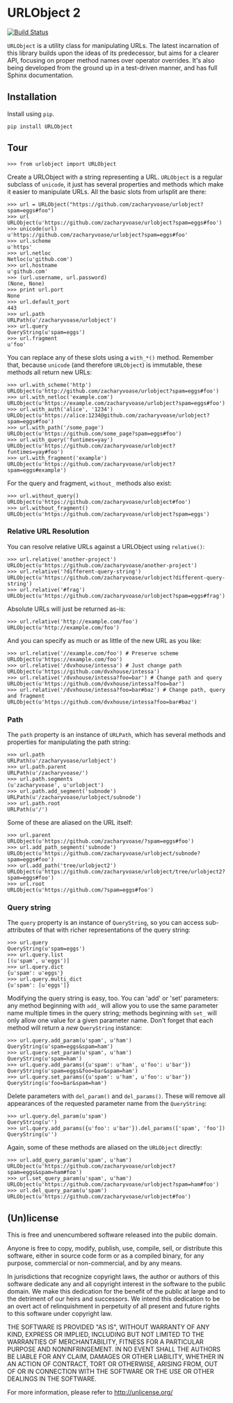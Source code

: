 # URLObject 2

[![Build Status](https://secure.travis-ci.org/zacharyvoase/urlobject.png?branch=master)](http://travis-ci.org/zacharyvoase/urlobject)

`URLObject` is a utility class for manipulating URLs. The latest incarnation of
this library builds upon the ideas of its predecessor, but aims for a clearer
API, focusing on proper method names over operator overrides. It's also being
developed from the ground up in a test-driven manner, and has full Sphinx
documentation.

## Installation

Install using `pip`.

    pip install URLObject

## Tour

```pycon
>>> from urlobject import URLObject
```

Create a URLObject with a string representing a URL. `URLObject` is a regular
subclass of `unicode`, it just has several properties and methods which make it
easier to manipulate URLs. All the basic slots from urlsplit are there:

```pycon
>>> url = URLObject("https://github.com/zacharyvoase/urlobject?spam=eggs#foo")
>>> url
URLObject(u'https://github.com/zacharyvoase/urlobject?spam=eggs#foo')
>>> unicode(url)
u'https://github.com/zacharyvoase/urlobject?spam=eggs#foo'
>>> url.scheme
u'https'
>>> url.netloc
Netloc(u'github.com')
>>> url.hostname
u'github.com'
>>> (url.username, url.password)
(None, None)
>>> print url.port
None
>>> url.default_port
443
>>> url.path
URLPath(u'/zacharyvoase/urlobject')
>>> url.query
QueryString(u'spam=eggs')
>>> url.fragment
u'foo'
```

You can replace any of these slots using a `with_*()` method. Remember
that, because `unicode` (and therefore `URLObject`) is immutable, these methods
all return new URLs:

```pycon
>>> url.with_scheme('http')
URLObject(u'http://github.com/zacharyvoase/urlobject?spam=eggs#foo')
>>> url.with_netloc('example.com')
URLObject(u'https://example.com/zacharyvoase/urlobject?spam=eggs#foo')
>>> url.with_auth('alice', '1234')
URLObject(u'https://alice:1234@github.com/zacharyvoase/urlobject?spam=eggs#foo')
>>> url.with_path('/some_page')
URLObject(u'https://github.com/some_page?spam=eggs#foo')
>>> url.with_query('funtimes=yay')
URLObject(u'https://github.com/zacharyvoase/urlobject?funtimes=yay#foo')
>>> url.with_fragment('example')
URLObject(u'https://github.com/zacharyvoase/urlobject?spam=eggs#example')
```

For the query and fragment, `without_` methods also exist:

```pycon
>>> url.without_query()
URLObject(u'https://github.com/zacharyvoase/urlobject#foo')
>>> url.without_fragment()
URLObject(u'https://github.com/zacharyvoase/urlobject?spam=eggs')
```


### Relative URL Resolution

You can resolve relative URLs against a URLObject using `relative()`:

```pycon
>>> url.relative('another-project')
URLObject(u'https://github.com/zacharyvoase/another-project')
>>> url.relative('?different-query-string')
URLObject(u'https://github.com/zacharyvoase/urlobject?different-query-string')
>>> url.relative('#frag')
URLObject(u'https://github.com/zacharyvoase/urlobject?spam=eggs#frag')
```

Absolute URLs will just be returned as-is:

```pycon
>>> url.relative('http://example.com/foo')
URLObject(u'http://example.com/foo')
```

And you can specify as much or as little of the new URL as you like:

```pycon
>>> url.relative('//example.com/foo') # Preserve scheme
URLObject(u'https://example.com/foo')
>>> url.relative('/dvxhouse/intessa') # Just change path
URLObject(u'https://github.com/dvxhouse/intessa')
>>> url.relative('/dvxhouse/intessa?foo=bar') # Change path and query
URLObject(u'https://github.com/dvxhouse/intessa?foo=bar')
>>> url.relative('/dvxhouse/intessa?foo=bar#baz') # Change path, query and fragment
URLObject(u'https://github.com/dvxhouse/intessa?foo=bar#baz')
```


### Path

The `path` property is an instance of `URLPath`, which has several methods and
properties for manipulating the path string:

```pycon
>>> url.path
URLPath(u'/zacharyvoase/urlobject')
>>> url.path.parent
URLPath(u'/zacharyvoase/')
>>> url.path.segments
(u'zacharyvoase', u'urlobject')
>>> url.path.add_segment('subnode')
URLPath(u'/zacharyvoase/urlobject/subnode')
>>> url.path.root
URLPath(u'/')
```

Some of these are aliased on the URL itself:

```pycon
>>> url.parent
URLObject(u'https://github.com/zacharyvoase/?spam=eggs#foo')
>>> url.add_path_segment('subnode')
URLObject(u'https://github.com/zacharyvoase/urlobject/subnode?spam=eggs#foo')
>>> url.add_path('tree/urlobject2')
URLObject(u'https://github.com/zacharyvoase/urlobject/tree/urlobject2?spam=eggs#foo')
>>> url.root
URLObject(u'https://github.com/?spam=eggs#foo')
```


### Query string

The `query` property is an instance of `QueryString`, so you can access
sub-attributes of that with richer representations of the query string:

```pycon
>>> url.query
QueryString(u'spam=eggs')
>>> url.query.list
[(u'spam', u'eggs')]
>>> url.query.dict
{u'spam': u'eggs'}
>>> url.query.multi_dict
{u'spam': [u'eggs']}
```

Modifying the query string is easy, too. You can 'add' or 'set' parameters: any
method beginning with `add_` will allow you to use the same parameter name
multiple times in the query string; methods beginning with `set_` will only
allow one value for a given parameter name. Don't forget that each method will
return a *new* `QueryString` instance:

```pycon
>>> url.query.add_param(u'spam', u'ham')
QueryString(u'spam=eggs&spam=ham')
>>> url.query.set_param(u'spam', u'ham')
QueryString(u'spam=ham')
>>> url.query.add_params({u'spam': u'ham', u'foo': u'bar'})
QueryString(u'spam=eggs&foo=bar&spam=ham')
>>> url.query.set_params({u'spam': u'ham', u'foo': u'bar'})
QueryString(u'foo=bar&spam=ham')
```

Delete parameters with `del_param()` and `del_params()`. These will remove all
appearances of the requested parameter name from the `QueryString`:

```pycon
>>> url.query.del_param(u'spam')
QueryString(u'')
>>> url.query.add_params({u'foo': u'bar'}).del_params(['spam', 'foo'])
QueryString(u'')
```

Again, some of these methods are aliased on the `URLObject` directly:

```pycon
>>> url.add_query_param(u'spam', u'ham')
URLObject(u'https://github.com/zacharyvoase/urlobject?spam=eggs&spam=ham#foo')
>>> url.set_query_param(u'spam', u'ham')
URLObject(u'https://github.com/zacharyvoase/urlobject?spam=ham#foo')
>>> url.del_query_param(u'spam')
URLObject(u'https://github.com/zacharyvoase/urlobject#foo')
```


## (Un)license

This is free and unencumbered software released into the public domain.

Anyone is free to copy, modify, publish, use, compile, sell, or distribute this
software, either in source code form or as a compiled binary, for any purpose,
commercial or non-commercial, and by any means.

In jurisdictions that recognize copyright laws, the author or authors of this
software dedicate any and all copyright interest in the software to the public
domain. We make this dedication for the benefit of the public at large and to
the detriment of our heirs and successors. We intend this dedication to be an
overt act of relinquishment in perpetuity of all present and future rights to
this software under copyright law.

THE SOFTWARE IS PROVIDED "AS IS", WITHOUT WARRANTY OF ANY KIND, EXPRESS OR
IMPLIED, INCLUDING BUT NOT LIMITED TO THE WARRANTIES OF MERCHANTABILITY, FITNESS
FOR A PARTICULAR PURPOSE AND NONINFRINGEMENT. IN NO EVENT SHALL THE AUTHORS BE
LIABLE FOR ANY CLAIM, DAMAGES OR OTHER LIABILITY, WHETHER IN AN ACTION OF
CONTRACT, TORT OR OTHERWISE, ARISING FROM, OUT OF OR IN CONNECTION WITH THE
SOFTWARE OR THE USE OR OTHER DEALINGS IN THE SOFTWARE.

For more information, please refer to <http://unlicense.org/>
